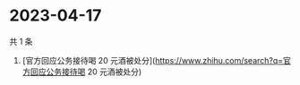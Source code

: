 # 2023-04-17

共 1 条

<!-- BEGIN ZHIHUSEARCH -->
<!-- 最后更新时间 Mon Apr 17 2023 01:04:44 GMT+0800 (China Standard Time) -->
1. [官方回应公务接待喝 20 元酒被处分](https://www.zhihu.com/search?q=官方回应公务接待喝 20 元酒被处分)
<!-- END ZHIHUSEARCH -->
